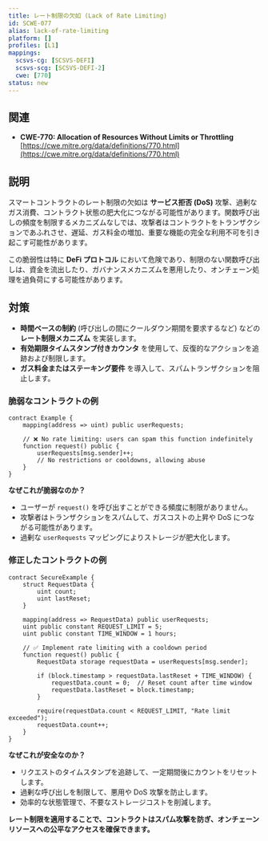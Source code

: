 ```yaml
---
title: レート制限の欠如 (Lack of Rate Limiting)
id: SCWE-077
alias: lack-of-rate-limiting
platform: []
profiles: [L1]
mappings:
  scsvs-cg: [SCSVS-DEFI]
  scsvs-scg: [SCSVS-DEFI-2]
  cwe: [770]
status: new
---
```


## 関連
- **CWE-770: Allocation of Resources Without Limits or Throttling**  
  [https://cwe.mitre.org/data/definitions/770.html](https://cwe.mitre.org/data/definitions/770.html)

## 説明
スマートコントラクトのレート制限の欠如は **サービス拒否 (DoS)** 攻撃、過剰なガス消費、コントラクト状態の肥大化につながる可能性があります。関数呼び出しの頻度を制限するメカニズムなしでは、攻撃者はコントラクトをトランザクションであふれさせ、遅延、ガス料金の増加、重要な機能の完全な利用不可を引き起こす可能性があります。

この脆弱性は特に **DeFi プロトコル** において危険であり、制限のない関数呼び出しは、資金を流出したり、ガバナンスメカニズムを悪用したり、オンチェーン処理を過負荷にする可能性があります。

## 対策
- **時間ベースの制約** (呼び出しの間にクールダウン期間を要求するなど) などの **レート制限メカニズム** を実装します。
- **有効期限タイムスタンプ付きカウンタ** を使用して、反復的なアクションを追跡および制限します。
- **ガス料金またはステーキング要件** を導入して、スパムトランザクションを阻止します。

### 脆弱なコントラクトの例
```solidity
contract Example {
    mapping(address => uint) public userRequests;

    // ❌ No rate limiting: users can spam this function indefinitely
    function request() public {
        userRequests[msg.sender]++;
        // No restrictions or cooldowns, allowing abuse
    }
}
```

**なぜこれが脆弱なのか？**
- ユーザーが `request()` を呼び出すことができる頻度に制限がありません。
- 攻撃者はトランザクションをスパムして、ガスコストの上昇や DoS につながる可能性があります。
- 過剰な `userRequests` マッピングによりストレージが肥大化します。

### 修正したコントラクトの例

```solidity
contract SecureExample {
    struct RequestData {
        uint count;
        uint lastReset;
    }

    mapping(address => RequestData) public userRequests;
    uint public constant REQUEST_LIMIT = 5;
    uint public constant TIME_WINDOW = 1 hours;

    // ✅ Implement rate limiting with a cooldown period
    function request() public {
        RequestData storage requestData = userRequests[msg.sender];

        if (block.timestamp > requestData.lastReset + TIME_WINDOW) {
            requestData.count = 0;  // Reset count after time window
            requestData.lastReset = block.timestamp;
        }

        require(requestData.count < REQUEST_LIMIT, "Rate limit exceeded");
        requestData.count++;
    }
}
```
**なぜこれが安全なのか？**
- リクエストのタイムスタンプを追跡して、一定期間後にカウントをリセットします。
- 過剰な呼び出しを制限して、悪用や DoS 攻撃を防止します。
- 効率的な状態管理で、不要なストレージコストを削減します。

**レート制限を適用することで、コントラクトはスパム攻撃を防ぎ、オンチェーンリソースへの公平なアクセスを確保できます。**

